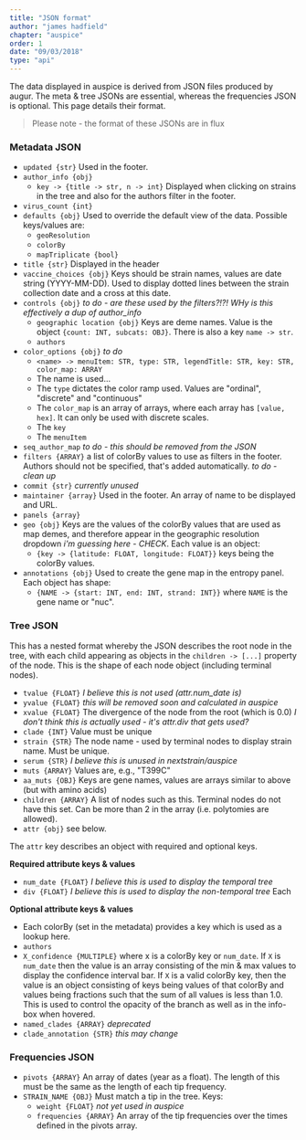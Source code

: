```yaml
---
title: "JSON format"
author: "james hadfield"
chapter: "auspice"
order: 1
date: "09/03/2018"
type: "api"
---
```


The data displayed in auspice is derived from JSON files produced by augur.
The meta & tree JSONs are essential, whereas the frequencies JSON is optional.
This page details their format.

> Please note - the format of these JSONs are in flux

### Metadata JSON
  * `updated {str}` Used in the footer.
  * `author_info {obj}`
    * `key -> {title -> str, n -> int}` Displayed when clicking on strains in the tree and also for the authors filter in the footer.
  * `virus_count {int}`
  * `defaults {obj}` Used to override the default view of the data. Possible keys/values are:
    * `geoResolution`
    * `colorBy`
    * `mapTriplicate {bool}`
  * `title {str}` Displayed in the header
  * `vaccine_choices {obj}` Keys should be strain names, values are date string (YYYY-MM-DD). Used to display dotted lines between the strain collection date and a cross at this date.
  * `controls {obj}` _to do - are these used by the filters?!?! WHy is this effectively a dup of author_info_
    * `geographic location {obj}` Keys are deme names. Value is the object `{count: INT, subcats: OBJ}`. There is also a key `name -> str`.
    * `authors`
  * `color_options {obj}`  _to do_
    * `<name> -> menuItem: STR, type: STR, legendTitle: STR, key: STR, color_map: ARRAY`
    * The name is used...
    * The `type` dictates the color ramp used. Values are "ordinal", "discrete" and "continuous"
    * The `color_map` is an array of arrays, where each array has `[value, hex]`. It can only be used with discrete scales.
    * The `key`
    * The `menuItem`
  * `seq_author_map` _to do - this should be removed from the JSON_
  * `filters {ARRAY}` a list of colorBy values to use as filters in the footer. Authors should not be specified, that's added automatically. _to do - clean up_
  * `commit {str}` _currently unused_
  * `maintainer {array}` Used in the footer. An array of name to be displayed and URL.
  * `panels {array}`
  * `geo {obj}` Keys are the values of the colorBy values that are used as map demes, and therefore appear in the geographic resolution dropdown _i'm guessing here - CHECK_. Each value is an object:
    * `{key -> {latitude: FLOAT, longitude: FLOAT}}` keys being the colorBy values.
  * `annotations {obj}` Used to create the gene map in the entropy panel. Each object has shape:
    * `{NAME -> {start: INT, end: INT, strand: INT}}` where `NAME` is the gene name or "nuc".

### Tree JSON
This has a nested format whereby the JSON describes the root node in the tree, with each child appearing as objects in the `children -> [...]` property of the node. This is the shape of each node object (including terminal nodes).
  * `tvalue {FLOAT}` _I believe this is not used (attr.num_date is)_
  * `yvalue {FLOAT}` _this will be removed soon and calculated in auspice_
  * `xvalue {FLOAT}` The divergence of the node from the root (which is 0.0) _I don't think this is actually used - it's attr.div that gets used?_
  * `clade {INT}` Value must be unique
  * `strain {STR}` The node name - used by terminal nodes to display strain name. Must be unique.
  * `serum {STR}` _I believe this is unused in nextstrain/auspice_
  * `muts {ARRAY}` Values are, e.g., "T399C"
  * `aa_muts {OBJ}` Keys are gene names, values are arrays similar to above (but with amino acids)
  * `children {ARRAY}` A list of nodes such as this. Terminal nodes do not have this set. Can be more than 2 in the array (i.e. polytomies are allowed).
  * `attr {obj}` see below.

The `attr` key describes an object with required and optional keys.

**Required attribute keys & values**
  * `num_date {FLOAT}` _I believe this is used to display the temporal tree_
  * `div {FLOAT}` _I believe this is used to display the non-temporal tree_
  Each


**Optional attribute keys & values**
  * Each colorBy (set in the metadata) provides a key which is used as a lookup here.
  * `authors`
  * `X_confidence {MULTIPLE}` where x is a colorBy key or `num_date`.
  If `X` is `num_date` then the value is an array consisting of the min & max values to display the confidence interval bar.
  If `X` is a valid colorBy key, then the value is an object consisting of keys being values of that colorBy and values being fractions such that the sum of all values is less than 1.0. This is used to control the opacity of the branch as well as in the info-box when hovered.
  * `named_clades {ARRAY}` _deprecated_
  * `clade_annotation {STR}` _this may change_


### Frequencies JSON

  * `pivots {ARRAY}` An array of dates (year as a float). The length of this must be the same as the length of each tip frequency.
  * `STRAIN_NAME {OBJ}` Must match a tip in the tree. Keys:
    * `weight {FLOAT}` _not yet used in auspice_
    * `frequencies {ARRAY}` An array of the tip frequencies over the times defined in the pivots array.
